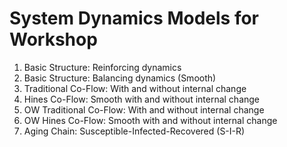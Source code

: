 # System Dynamics Models for Workshop

1. Basic Structure: Reinforcing dynamics
2. Basic Structure: Balancing dynamics (Smooth)
3. Traditional Co-Flow: With and without internal change 
4. Hines Co-Flow: Smooth with and without internal change
5. OW Traditional Co-Flow: With and without internal change 
6. OW Hines Co-Flow: Smooth with and without internal change
7. Aging Chain: Susceptible-Infected-Recovered (S-I-R)
